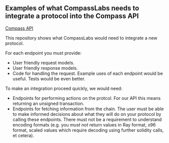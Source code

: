 ## Examples of what CompassLabs needs to integrate a protocol into the Compass API

[Compass API](https://api.compasslabs.ai)

This repository shows what CompassLabs would need to integrate a new protocol.

For each endpoint you must provide:
- User friendly request models.
- User friendly response models.
- Code for handling the request.
Example uses of each endpoint would be useful. Tests would be even better.

To make an integration proceed quickly, we would need:
- Endpoints for performing actions on the protcol. For our API this means returning an unsigned transaction.
- Endpoints for fetching information from the chain. The user must be able to make informed decisions about what they will do on your protocol by calling these endpoints. There must not be a requirement to understand encoding formats (e.g. you _must not_ return values in Ray format, x96 format, scaled values which require decoding using further solidity calls, et cetera). 
